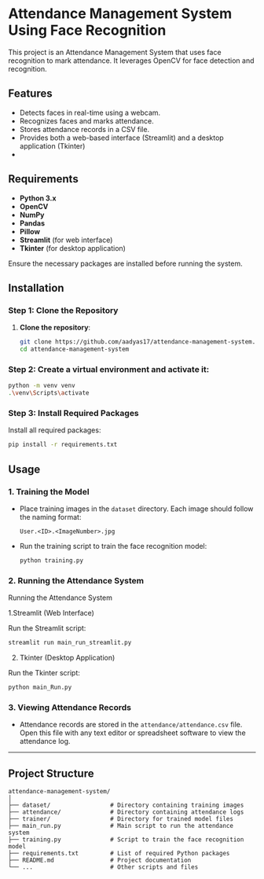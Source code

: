 # Attendance Management System Using Face Recognition

This project is an Attendance Management System that uses face recognition to mark attendance. It leverages OpenCV for face detection and recognition.

## Features

- Detects faces in real-time using a webcam.
- Recognizes faces and marks attendance.
- Stores attendance records in a CSV file.
- Provides both a web-based interface (Streamlit) and a desktop application (Tkinter)
- 
## Requirements

- **Python 3.x**
- **OpenCV** 
- **NumPy**
- **Pandas**
- **Pillow**
- **Streamlit** (for web interface)
- **Tkinter** (for desktop application)

Ensure the necessary packages are installed before running the system.

## Installation

### Step 1: Clone the Repository
1. **Clone the repository**:
   ```sh
   git clone https://github.com/aadyas17/attendance-management-system.git
   cd attendance-management-system

### Step 2: Create a virtual environment and activate it:
```bash
python -m venv venv
.\venv\Scripts\activate
```

### Step 3: Install Required Packages
Install all required packages:
```bash
pip install -r requirements.txt
```

## Usage

### 1. **Training the Model**
- Place training images in the `dataset` directory. Each image should follow the naming format:
  ```
  User.<ID>.<ImageNumber>.jpg
  ```

- Run the training script to train the face recognition model:
  ```bash
  python training.py
  ```

### 2. **Running the Attendance System**
Running the Attendance System

1.Streamlit (Web Interface)

Run the Streamlit script:
```bash
streamlit run main_run_streamlit.py
```

2. Tkinter (Desktop Application)

Run the Tkinter script:
```bash
python main_Run.py
```

### 3. **Viewing Attendance Records**
- Attendance records are stored in the `attendance/attendance.csv` file. Open this file with any text editor or spreadsheet software to view the attendance log.

---

## Project Structure

```
attendance-management-system/
│
├── dataset/                 # Directory containing training images
├── attendance/              # Directory containing attendance logs
├── trainer/                 # Directory for trained model files
├── main_run.py              # Main script to run the attendance system
├── training.py              # Script to train the face recognition model
├── requirements.txt         # List of required Python packages
├── README.md                # Project documentation
└── ...                      # Other scripts and files
```
